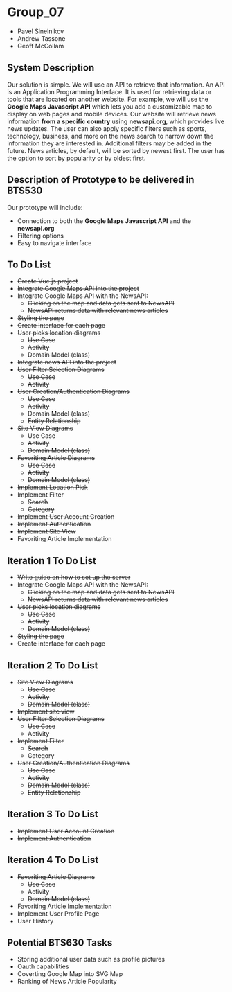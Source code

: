 # Group_07

- Pavel Sinelnikov
- Andrew Tassone
- Geoff McCollam

## System Description

Our solution is simple. We will use an API to retrieve that information. An API is an Application Programming Interface. It is used for retrieving data or tools that are located on another website. For example, we will use the **Google Maps Javascript API** which lets you add a customizable map to display on web pages and mobile devices. Our website will retrieve news information **from a specific country** using **newsapi.org**, which provides live news updates. The user can also apply specific filters such as sports, technology, business, and more on the news search to narrow down the information they are interested in. Additional filters may be added in the future. News articles, by default, will be sorted by newest first. The user has the option to sort by popularity or by oldest first.

## Description of Prototype to be delivered in BTS530

Our prototype will include:

- Connection to both the **Google Maps Javascript API** and the **newsapi.org**
- Filtering options
- Easy to navigate interface

## To Do List

- ~~Create Vue.js project~~
- ~~Integrate Google Maps API into the project~~
- ~~Integrate Google Maps API with the NewsAPI:~~
  - ~~Clicking on the map and data gets sent to NewsAPI~~
  - ~~NewsAPI returns data with relevant news articles~~
- ~~Styling the page~~
- ~~Create interface for each page~~
- ~~User picks location diagrams~~
  - ~~Use Case~~
  - ~~Activity~~
  - ~~Domain Model (class)~~
- ~~Integrate news API into the project~~
- ~~User Filter Selection Diagrams~~
  - ~~Use Case~~
  - ~~Activity~~
- ~~User Creation/Authentication Diagrams~~
  - ~~Use Case~~
  - ~~Activity~~
  - ~~Domain Model (class)~~
  - ~~Entity Relationship~~
- ~~Site View Diagrams~~
  - ~~Use Case~~
  - ~~Activity~~
  - ~~Domain Model (class)~~
- ~~Favoriting Article Diagrams~~
  - ~~Use Case~~
  - ~~Activity~~
  - ~~Domain Model (class)~~
- ~~Implement Location Pick~~
- ~~Implement Filter~~
  - ~~Search~~
  - ~~Category~~
- ~~Implement User Account Creation~~
- ~~Implement Authentication~~
- ~~Implement Site View~~
- Favoriting Article Implementation

## Iteration 1 To Do List

- ~~Write guide on how to set up the server~~
- ~~Integrate Google Maps API with the NewsAPI:~~
  - ~~Clicking on the map and data gets sent to NewsAPI~~
  - ~~NewsAPI returns data with relevant news articles~~
- ~~User picks location diagrams~~
  - ~~Use Case~~
  - ~~Activity~~
  - ~~Domain Model (class)~~
- ~~Styling the page~~
- ~~Create interface for each page~~

## Iteration 2 To Do List

- ~~Site View Diagrams~~
  - ~~Use Case~~
  - ~~Activity~~
  - ~~Domain Model (class)~~
- ~~Implement site view~~
- ~~User Filter Selection Diagrams~~
  - ~~Use Case~~
  - ~~Activity~~
- ~~Implement Filter~~
  - ~~Search~~
  - ~~Category~~
- ~~User Creation/Authentication Diagrams~~
  - ~~Use Case~~
  - ~~Activity~~
  - ~~Domain Model (class)~~
  - ~~Entity Relationship~~

## Iteration 3 To Do List

- ~~Implement User Account Creation~~
- ~~Implement Authentication~~

## Iteration 4 To Do List

- ~~Favoriting Article Diagrams~~
  - ~~Use Case~~
  - ~~Activity~~
  - ~~Domain Model (class)~~
- Favoriting Article Implementation
- Implement User Profile Page
- User History

## Potential BTS630 Tasks

- Storing additional user data such as profile pictures
- Oauth capabilities
- Coverting Google Map into SVG Map
- Ranking of News Article Popularity

